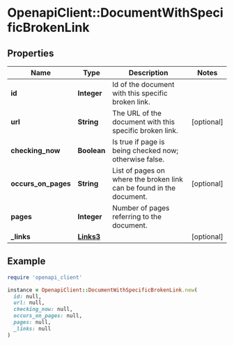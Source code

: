 # OpenapiClient::DocumentWithSpecificBrokenLink

## Properties

| Name | Type | Description | Notes |
| ---- | ---- | ----------- | ----- |
| **id** | **Integer** | Id of the document with this specific broken link. |  |
| **url** | **String** | The URL of the document with this specific broken link. | [optional] |
| **checking_now** | **Boolean** | Is true if page is being checked now; otherwise false. |  |
| **occurs_on_pages** | **String** | List of pages on where the broken link can be found in the document. | [optional] |
| **pages** | **Integer** | Number of pages referring to the document. |  |
| **_links** | [**Links3**](Links3.md) |  | [optional] |

## Example

```ruby
require 'openapi_client'

instance = OpenapiClient::DocumentWithSpecificBrokenLink.new(
  id: null,
  url: null,
  checking_now: null,
  occurs_on_pages: null,
  pages: null,
  _links: null
)
```

